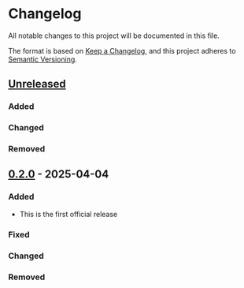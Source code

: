 # Changelog

All notable changes to this project will be documented in this file.

The format is based on [Keep a Changelog](https://keepachangelog.com/en/1.1.0/),
and this project adheres to [Semantic Versioning](https://semver.org/spec/v2.0.0.html).

## [Unreleased]

### Added

### Changed

### Removed

## [0.2.0] - 2025-04-04

### Added
  - This is the first official release

### Fixed

### Changed

### Removed

[unreleased]: https://github.com/Certora/cvlr/compare/v0.2.0...HEAD
[0.2.0]: https://github.com/Certora/cvlr/releases/tag/v0.2.0